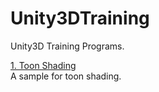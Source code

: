 # Unity3DTraining
Unity3D Training Programs.    

[1. Toon Shading](https://github.com/Tlsirius/Unity3DTraining/tree/master/ToonShading)    
A sample for toon shading.
